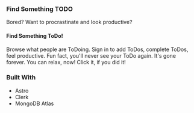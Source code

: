 ### Find Something TODO
Bored? Want to procrastinate and look productive?

#### Find Something ToDo!

Browse what people are ToDoing.
Sign in to add ToDos, complete ToDos, feel productive.
Fun fact, you'll never see your ToDo again. It's gone forever. You can relax, now!
Click it, if you did it!

### Built With
- Astro
- Clerk
- MongoDB Atlas